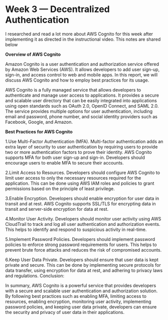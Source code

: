 # Week 3 — Decentralized Authentication

I researched and read a lot more about AWS Cognito for this week after implementing it as directed in the instructional video. This notes are shared below


**Overview of AWS Cognito**

Amazon Cognito is a user authentication and authorization service offered by Amazon Web Services (AWS). It allows developers to add user sign-up, sign-in, and access control to web and mobile apps. In this report, we will discuss AWS Cognito and how to employ best practices for its usage.

AWS Cognito is a fully managed service that allows developers to authenticate and manage user access to applications. It provides a secure and scalable user directory that can be easily integrated into applications using open standards such as OAuth 2.0, OpenID Connect, and SAML 2.0. The service provides multiple options for user authentication, including email and password, phone number, and social identity providers such as Facebook, Google, and Amazon.

**Best Practices for AWS Cognito**

1.Use Multi-Factor Authentication (MFA). Multi-factor authentication adds an extra layer of security to user authentication by requiring users to provide two or more authentication factors to prove their identity. AWS Cognito supports MFA for both user sign-up and sign-in. Developers should encourage users to enable MFA to secure their accounts.

2.Limit Access to Resources. Developers should configure AWS Cognito to limit user access to only the necessary resources required for the application. This can be done using AWS IAM roles and policies to grant permissions based on the principle of least privilege.

3.Enable Encryption. Developers should enable encryption for user data in transit and at rest. AWS Cognito supports SSL/TLS for encrypting data in transit and server-side encryption for data at rest.

4.Monitor User Activity. Developers should monitor user activity using AWS CloudTrail to track and log all user authentication and authorization events. This helps to identify and respond to suspicious activity in real-time.

5.Implement Password Policies. Developers should implement password policies to enforce strong password requirements for users. This helps to prevent brute force attacks and reduces the risk of compromised accounts.

6.Keep User Data Private. Developers should ensure that user data is kept private and secure. This can be done by implementing secure protocols for data transfer, using encryption for data at rest, and adhering to privacy laws and regulations.
Conclusion:

In summary, AWS Cognito is a powerful service that provides developers with a secure and scalable user authentication and authorization solution. By following best practices such as enabling MFA, limiting access to resources, enabling encryption, monitoring user activity, implementing password policies, and keeping user data private, developers can ensure the security and privacy of user data in their applications.


